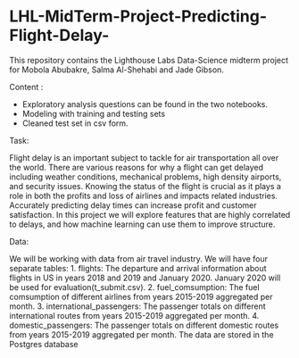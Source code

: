 # LHL-MidTerm-Project-Predicting-Flight-Delay-
This repository contains the Lighthouse Labs Data-Science midterm project for Mobola Abubakre, Salma Al-Shehabi and Jade Gibson. 

Content :
* Exploratory analysis questions can be found in the two notebooks.
* Modeling with training and testing sets
* Cleaned test set in csv form.

Task:

Flight delay is an important subject to tackle for air transportation all over the world. There are various reasons for why a flight can get delayed including weather conditions, mechanical problems, high density airports, and security issues.
Knowing the status of the flight is crucial as it plays a role in both the profits and loss of airlines and impacts related industries. Accurately predicting delay times can increase profit and customer satisfaction.
In this project we will explore features that are highly correlated to delays, and how machine learning can use them to improve structure.

Data:

We will be working with data from air travel industry. We will have four separate tables: 1. flights: The departure and arrival information about flights in US in years 2018 and 2019 and January 2020. January 2020 will be used for evaluation(t_submit.csv). 2. fuel_comsumption: The fuel comsumption of different airlines from years 2015-2019 aggregated per month. 3. international_passengers: The passenger totals on different international routes from years 2015-2019 aggregated per month. 4. domestic_passengers: The passenger totals on different domestic routes from years 2015-2019 aggregated per month. The data are stored in the Postgres database

